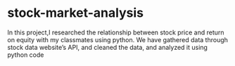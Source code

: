 # stock-market-analysis
In this project,I researched the relationship between stock price and return on equity with my classmates using python. We have gathered data through stock data website’s API, and cleaned the data, and analyzed it using python code
